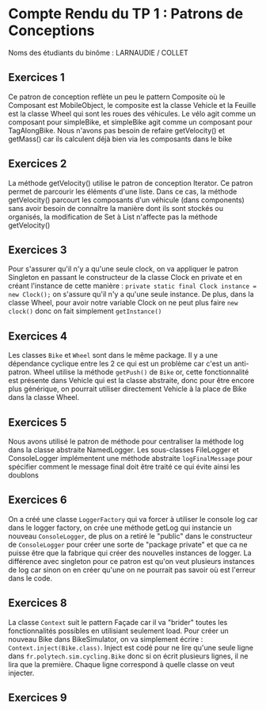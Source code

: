 # Compte Rendu du TP 1 : Patrons de Conceptions

Noms des étudiants du binôme : LARNAUDIE / COLLET

## Exercices 1
Ce patron de conception reflète un peu le pattern Composite où le Composant est MobileObject, le composite est la classe Vehicle et la Feuille est la classe Wheel qui sont les roues des véhicules. Le vélo agit comme un composant pour simpleBike, et simpleBike agit comme un composant pour TagAlongBike. Nous n'avons pas besoin de refaire getVelocity() et getMass() car ils calculent déjà bien via les composants dans le bike
## Exercices 2
La méthode getVelocity() utilise le patron de conception Iterator. Ce patron permet de parcourir les éléments d'une liste. Dans ce cas, la méthode getVelocity() parcourt les composants d'un véhicule (dans components) sans avoir besoin de connaître la manière dont ils sont stockés ou organisés, la modification de Set à List n'affecte pas la méthode getVelocity()
## Exercices 3
Pour s'assurer qu'il n'y a qu'une seule clock, on va appliquer le patron Singleton en passant le constructeur de la classe Clock en private
et en créant l'instance de cette manière : `private static final Clock instance = new Clock();`
on s'assure qu'il n'y a qu'une seule instance. De plus, dans la classe Wheel, pour avoir notre variable Clock on ne peut plus faire `new clock()` donc on fait simplement `getInstance()`
## Exercices 4
Les classes `Bike` et `Wheel` sont dans le même package.
Il y a une dépendance cyclique entre les 2 ce qui est un problème car c'est un anti-patron. Wheel utilise la méthode `getPush()` de `Bike` or, cette fonctionnalité est présente dans Vehicle qui est la classe abstraite, donc pour être encore plus générique, on pourrait utiliser directement Vehicle à la place de Bike dans la classe Wheel.
## Exercices 5
Nous avons utilisé le patron de méthode pour centraliser la méthode log dans la classe abstraite NamedLogger. Les sous-classes FileLogger et ConsoleLogger implémentent une méthode abstraite `logFinalMessage` pour spécifier comment le message final doit être traité ce qui évite ainsi les doublons
## Exercices 6
On a créé une classe `LoggerFactory` qui va forcer à utiliser le console log car dans le logger factory, on crée une méthode getLog qui instancie un nouveau `ConsoleLogger`, de plus on a retiré le "public" dans le constructeur de `ConsoleLogger` pour créer une sorte de "package private" et que ca ne puisse être que la fabrique qui créer des nouvelles instances de logger.
La différence avec singleton pour ce patron est qu'on veut plusieurs instances de log car sinon on en créer qu'une on ne pourrait pas savoir où est l'erreur dans le code.
## Exercices 8
La classe `Context` suit le pattern Façade car il va "brider" toutes les fonctionnalités possibles en utilisiant seulement load.
Pour créer un nouveau Bike dans BikeSimulator, on va simplement écrire : `Context.inject(Bike.class)`. Inject est codé pour ne lire qu'une seule ligne dans `fr.polytech.sim.cycling.Bike` donc si on écrit plusieurs lignes, il ne lira que la première. Chaque ligne correspond à quelle classe on veut injecter.
## Exercices 9


